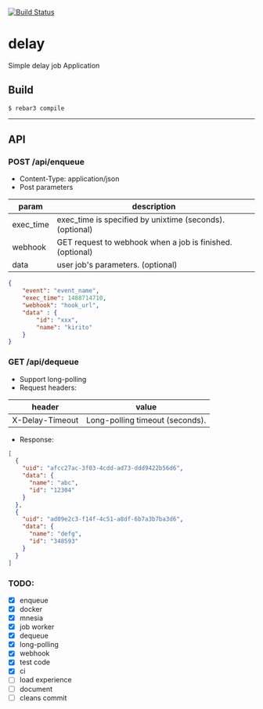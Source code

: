 [![Build Status](https://travis-ci.org/tkyshm/delay.svg?branch=master)](https://travis-ci.org/tkyshm/delay)

delay
=====

Simple delay job Application

Build
-----

    $ rebar3 compile

----

## API
### POST /api/enqueue
- Content-Type: application/json
- Post parameters

param      | description
---------- | -------------------------------------------------------
exec\_time | exec\_time is specified by unixtime (seconds). (optional)
webhook    | GET request to webhook when a job is finished. (optional)
data       | user job's parameters. (optional)

```json
{
    "event": "event_name",
    "exec_time": 1488714710,
    "webhook": "hook_url",
    "data" : {
        "id": "xxx",
        "name": "kirito"
    }
}
```

### GET /api/dequeue

- Support long-polling
- Request headers:

header          | value
--------------- | --------------------------------------
X-Delay-Timeout | Long-polling timeout (seconds).

- Response:
```json
[
  {
    "uid": "afcc27ac-3f03-4cdd-ad73-ddd9422b56d6",
    "data": {
      "name": "abc",
      "id": "12304"
    }
  },
  {
    "uid": "ad09e2c3-f14f-4c51-a8df-6b7a3b7ba3d6",
    "data": {
      "name": "defg",
      "id": "348593"
    }
  }
]
```

### TODO:
- [x] enqueue
- [x] docker
- [x] mnesia
- [x] job worker
- [x] dequeue
- [x] long-polling
- [x] webhook
- [x] test code
- [x] ci
- [ ] load experience
- [ ] document
- [ ] cleans commit
